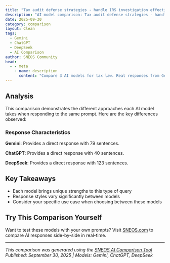 ```yaml
---
title: "Tax audit defense strategies - handle IRS investigation effectively"
description: "AI model comparison: Tax audit defense strategies - handle IRS investigation effectively..."
date: 2025-09-30
category: comparison
layout: Clean
tags:
  - Gemini
  - ChatGPT
  - DeepSeek
  - AI Comparison
author: SNEOS Community
head:
  - - meta
    - name: description
      content: "Compare 3 AI models for tax law. Real responses from Gemini, ChatGPT, DeepSeek with detailed analysis."
---
```


<ChatComparison
  title="Tax audit defense strategies - handle IRS investigation effectively"
  prompt="Tax audit defense strategies - handle IRS investigation effectively"
  :responses='{
    "Gemini": "## Tax Audit Defense Strategies: Handling an IRS Investigation Effectively\n\nFacing an IRS tax audit can be daunting, but with a well-thought-out defense strategy, you can navigate the process effectively and potentially minimize or even avoid penalties. Here\u0027s a breakdown of key strategies:\n\n**I. Preparation is Key:**\n\n*   **Don\u0027t Panic!** Remain calm and avoid making any impulsive decisions.\n*   **Review the Audit Notice:** Understand the scope of the audit. The notice will state which tax years are being examined and the specific areas of concern (e.g., deductions, income reporting).\n*   **Gather All Relevant Documentation:** This is the most crucial step. Collect all records that support the information you reported on your tax return. Examples include:\n    *   Bank statements\n    *   Invoices\n    *   Receipts\n    *   Canceled checks\n    *   Loan documents\n    *   Credit card statements\n    *   Payroll records (if applicable)\n    *   Travel logs\n    *   Contracts\n    *   W-2s, 1099s, and other income statements\n    *   Prior year tax returns (for consistency)\n*   **Organize Your Documents:**  Create a system to easily access and present your documents. A well-organized file (physical or digital) will save you time and headaches.  Consider creating an index or spreadsheet to track your documentation.\n*   **Review Your Tax Return:**  Thoroughly examine the tax return under audit.  Identify any potential weaknesses or areas that might raise red flags.\n*   **Consult with a Tax Professional (CPA, Tax Attorney, Enrolled Agent):** This is highly recommended, especially if the audit is complex or involves significant amounts.  A professional can provide expert guidance, represent you before the IRS, and develop a robust defense strategy. They can:\n    *   Analyze the audit notice and your return\n    *   Identify potential issues and develop solutions\n    *   Advise you on your rights and responsibilities\n    *   Negotiate with the IRS on your behalf\n    *   Represent you at hearings and appeals\n*   **Understand Your Rights:** You have the right to:\n    *   Be treated fairly and professionally by the IRS.\n    *   Be represented by a qualified professional.\n    *   Record the audit interview (with prior notification to the IRS).\n    *   Appeal the IRS\u0027s findings.\n    *   Privacy and confidentiality.\n\n**II.  During the Audit Process:**\n\n*   **Determine Representation:** Decide whether to represent yourself or hire a tax professional.  If you choose to represent yourself, proceed cautiously and seek advice when needed.\n*   **Communicate in Writing:**  Whenever possible, communicate with the IRS in writing.  This creates a clear record of all exchanges.  Keep copies of all correspondence.\n*   **Respond to IRS Requests Promptly:**  Failure to respond to IRS requests can lead to delays and potentially adverse findings.\n*   **Be Truthful and Cooperative:**  Provide accurate information and cooperate with the IRS auditor.  However, only answer the questions that are directly relevant to the audit.\n*   **Keep Answers Concise and Focused:**  Avoid providing more information than is necessary.  Stick to the facts and avoid speculation or emotional responses.\n*   **Understand the \u0022Burden of Proof\u0022:** As the taxpayer, you generally have the burden of proving that your tax return is accurate. This means providing adequate documentation to support your claims.\n*   **Document Everything:** Keep a detailed log of all communications with the IRS, including dates, times, topics discussed, and names of IRS personnel.\n*   **Know Your Limits:** It\u0027s okay to say you don\u0027t know the answer to a question. Offer to research the information and provide it later.  Never guess or make up answers.\n*   **Request Extensions When Necessary:** If you need more time to gather documents or prepare a response, request an extension in writing.\n\n**III.  After the Audit - Dealing with Findings:**\n\n*   **Review the Audit Report (Form 4549):** Carefully examine the IRS\u0027s findings.  Determine if you agree or disagree with their conclusions.\n*   **If You Agree:** Sign the report and pay the additional tax, penalties, and interest owed.  Consider negotiating for penalty abatement (see below).\n*   **If You Disagree:** You have the right to appeal the IRS\u0027s findings.  Your options include:\n    *   **Informal Conference:**  Request a meeting with the auditor\u0027s supervisor.  This can be an opportunity to resolve minor issues informally.\n    *   **IRS Appeals Office:**  File a formal appeal with the IRS Appeals Office.  This is a more independent review of your case.  You\u0027ll need to submit a written protest outlining your arguments.\n    *   **U.S. Tax Court:** If you disagree with the Appeals Office\u0027s decision, you can petition the U.S. Tax Court.\n*   **Consider Alternatives to Full Payment:** If you can\u0027t afford to pay the full amount owed, explore the following options:\n    *   **Installment Agreement:**  Pay the tax debt in monthly installments.\n    *   **Offer in Compromise (OIC):** Settle the tax debt for a lower amount than what you owe.  This is typically granted if you demonstrate financial hardship.\n*   **Penalty Abatement:**  Request a waiver of penalties.  Common grounds for penalty abatement include:\n    *   **Reasonable Cause:** You had a valid reason for not filing or paying on time (e.g., illness, natural disaster).\n    *   **First-Time Abatement:**  If you have a good history of compliance, you may be eligible for penalty relief.\n*   **Seek Professional Assistance:** If you\u0027re facing a complex audit, disagreement with the IRS, or difficulty paying the tax debt, consult with a tax professional to explore your options.\n\n**IV. Proactive Measures to Avoid Future Audits:**\n\n*   **Maintain Accurate Records:** Keep detailed and organized records of all income and expenses.\n*   **File Accurate Tax Returns:** Double-check your tax return for errors and omissions before filing.\n*   **Understand Tax Laws:** Familiarize yourself with the tax laws that apply to your situation.\n*   **Seek Professional Tax Advice:** Consult with a tax professional to ensure you\u0027re complying with tax laws and taking advantage of all available deductions and credits.\n*   **Be Aware of Audit Triggers:** Certain items on your tax return can increase your risk of being audited.  These include:\n    *   High income\n    *   Large deductions\n    *   Self-employment income\n    *   Home office deduction\n    *   Business losses\n    *   Unusual or complex transactions\n\n**Key Takeaways:**\n\n*   Preparation is paramount.\n*   Documentation is essential.\n*   Understand your rights and responsibilities.\n*   Cooperate with the IRS, but be strategic.\n*   Don\u0027t be afraid to seek professional help.\n*   Appeal if you disagree with the IRS\u0027s findings.\n\nBy following these strategies, you can effectively navigate the IRS tax audit process and protect your interests. Remember, staying organized, informed, and proactive will greatly increase your chances of a successful outcome.\n",
    "ChatGPT": "Handling an IRS tax audit effectively involves careful preparation, organization, and strategic communication. Here are some key tax audit defense strategies to help you navigate an IRS investigation:\n\n### 1. **Stay Calm and Be Professional**\n- Receiving an audit notice can be stressful, but remain calm and professional.\n- Avoid confrontation and be cooperative with the IRS auditor.\n\n### 2. **Understand the Scope of the Audit**\n- Review the audit notice carefully to understand what tax years and issues the IRS is examining.\n- Clarify whether the audit is correspondence-based (by mail), office-based, or field audit (at your home/business).\n\n### 3. **Organize Your Records**\n- Gather all relevant documents like tax returns, receipts, invoices, bank statements, and other financial records related to the audit period.\n- Ensure your records are complete, well organized, and easy to understand.\n\n### 4. **Review Your Tax Returns Thoroughly**\n- Check for possible errors or discrepancies highlighted by the IRS.\n- Identify any areas that might need explanation or correction.\n\n### 5. **Respond Promptly and Accurately**\n- Meet all IRS deadlines for providing information or documentation.\n- Provide only the requested documents and avoid volunteering unnecessary information.\n\n### 6. **Consult a Professional**\n- Consider hiring a qualified tax professional such as a CPA, enrolled agent, or tax attorney experienced in IRS audits.\n- They can help you prepare your documents, represent you before the IRS, and negotiate on your behalf.\n\n### 7. **Prepare Your Explanation and Evidence**\n- Be ready to explain any questionable items with clear evidence or rationale.\n- Use detailed records, contracts, or third-party statements if necessary.\n\n### 8. **Avoid Admission of Fault**\n- Do not admit to fraud or intentional wrongdoing.\n- Stick to factual and polite communication.\n\n### 9. **Negotiate and Consider Settlement Options**\n- If the IRS proposes additional taxes, you can negotiate payment plans, Offer in Compromise, or other resolution options if eligible.\n- Understand the IRS penalty and interest implications.\n\n### 10. **Keep Copies of Everything**\n- Maintain copies of all correspondence, submitted documents, and notes from phone calls or meetings with the IRS.\n\n### 11. **Know Your Rights**\n- Familiarize yourself with the Taxpayer Bill of Rights.\n- If you believe the audit is unfair or the IRS agent is acting improperly, you can request assistance from the Taxpayer Advocate Service.\n\n---\n\n### Summary\n- Be organized and responsive.\n- Seek expert help.\n- Communicate clearly and professionally.\n- Understand your rights and options.\n- Keep thorough documentation.\n\nThese strategies can help you manage the audit process, minimize additional tax liability, and resolve the IRS investigation effectively. If you need tailored advice, consulting a tax professional is strongly recommended.",
    "DeepSeek": "Of course. Handling an IRS tax audit effectively is about preparation, professionalism, and a strategic approach. Panicking or being confrontational is the worst thing you can do.\n\nHere is a comprehensive guide to tax audit defense strategies, broken down into phases.\n\n### **Phase 1: Immediate Actions Upon Receiving the Audit Notice**\n\nThe first 48 hours are critical for setting the right tone.\n\n1.  **Don\u0027t Panic.** An audit is a fact-finding process, not an automatic accusation of guilt. Many audits result in \u0022no change\u0022 or only minor adjustments.\n2.  **Read the Notice Carefully.** The IRS letter (typically a CP2000, Letter 525, or 566) will tell you:\n    *   **What tax year is being examined.**\n    *   **What specific items are in question** (e.g., charitable deductions, business expenses, rental income).\n    *   **The type of audit:** Correspondence (by mail), Office (at an IRS office), or Field (at your home/business).\n    *   **The response deadline.** Do not miss this.\n3.  **Do NOT Ignore It.** Ignoring an audit notice is the single fastest way to turn a manageable situation into a financial disaster. The IRS will proceed without you and issue a tax bill based on their assumptions, plus penalties and interest.\n4.  **Organize, But Do Not Send Anything Yet.** Gather the relevant tax return and all supporting documents for the items in question. Do not mail anything to the IRS until you have a complete, organized response.\n5.  **Engage a Professional (Highly Recommended).** This is the most important strategic decision you will make.\n    *   **Enrolled Agent (EA):** Licensed by the IRS, specializing in taxation and audit representation. Often the most cost-effective option.\n    *   **Certified Public Accountant (CPA):** Especially one with audit experience.\n    *   **Tax Attorney:** Necessary for complex legal issues, if fraud is alleged, or for serious criminal exposure.\n\n**Why a Professional is Crucial:**\n*   They understand the rules and procedures.\n*   They act as a buffer between you and the IRS, reducing your emotional stress and preventing you from saying something harmful.\n*   They know what evidence is persuasive and how to present it.\n*   Communications with them may be protected by privilege (especially with an attorney).\n\n---\n\n### **Phase 2: Preparation \u0026 The Strategy Framework**\n\nThink of this as building your case.\n\n1.  **Understand the \u0022Burden of Proof\u0022:** In most audits, the burden is on *you* (the taxpayer) to prove the items on your return are accurate. The IRS can often disallow a deduction simply because you failed to substantiate it.\n2.  **Adopt the \u0022C-I-C\u0022 Strategy: Comply, Isolate, Contain.**\n    *   **Comply:** Be professional, responsive, and meet all deadlines. This builds credibility.\n    *   **Isolate:** Only provide information specifically requested. Do not volunteer extra information or open up new areas for examination. Answer questions directly; do not elaborate.\n    *   **Contain:** Keep the scope of the audit limited to the items in the initial notice. If the auditor asks about something new, your representative can politely say, *\u0022That item is outside the scope of this audit as defined in your initial information document request.\u0022*\n3.  **Gather and Organize Evidence Methodically:**\n    *   **Reconstruct Lost Records:** If you\u0027re missing receipts, you can often use bank/credit card statements, canceled checks, or other contemporaneous records. For certain expenses, a \u0022log\u0022 recreated from a calendar or diary may be acceptable if it\u0027s a reasonable reconstruction.\n    *   **Categorize Documents:** Organize everything by the line item on the tax return. Create a clear summary or index for the auditor.\n    *   **Quality Over Quantity:** Only provide clear, relevant, and legible documents.\n\n---\n\n### **Phase 3: During the Audit \u2013 Execution and Tactics**\n\nThis is where your preparation pays off.\n\n1.  **Let Your Representative Do the Talking.** If you have one, they should handle all communication. If you are representing yourself:\n    *   Be polite and professional.\n    *   Stick to the facts.\n    *   Do not guess or speculate. It\u0027s perfectly acceptable to say, *\u0022I don\u0027t know, but I will get that information for you.\u0022*\n    *   Do not lie or mislead the auditor.\n2.  **Present Your Case Clearly:** Provide your organized packet of documents with a cover letter summarizing what you are providing and how it substantiates your position.\n3.  **Negotiate and Find Middle Ground:**\n    *   Not every issue is black and white. If the evidence is weak on a particular item, it may be smarter to concede it early to build goodwill for more important issues.\n    *   Look for compromises. For example, if you lack a receipt for a business meal but have a credit card statement showing the charge, the auditor *may* allow a partial deduction.\n4.  **Know When to Push Back (Politely):** If the auditor is being unreasonable or expanding the scope unnecessarily, your representative can request to speak with their manager. This is a standard part of the process.\n\n---\n\n### **Phase 4: The Outcome \u0026 Appeals**\n\nThe audit doesn\u0027t necessarily end with the auditor\u0027s report.\n\n1.  **Review the Examination Report:** You will receive a report detailing the proposed changes. Review it carefully with your professional.\n2.  **Agree and Pay:** If you agree, you can sign the agreement and arrange payment. You can often set up an installment agreement if you cannot pay in full.\n3.  **Disagree and Appeal:** If you disagree, you have rights.\n    *   **First, speak with the auditor\u0027s manager.**\n    *   **Request an IRS Appeals Conference:** This is an independent office within the IRS that can overturn the auditor\u0027s findings. This is often the best chance for a settlement without going to court. You must file a formal written protest for larger cases.\n    *   **Further Options:** If Appeals fails, you can take your case to U.S. Tax Court (which you can do without paying the tax first), U.S. District Court, or the U.S. Court of Federal Claims.\n\n---\n\n### **Special Considerations \u0026 Advanced Strategies**\n\n*   **Business Audits:** The strategy of \u0022C-I-C\u0022 is even more critical. Define the business purpose for every expense. Ensure your corporate veil is respected (no co-mingling of personal and business funds).\n*   **Potential for Fraud:** If you sense the audit is shifting from a civil examination to a criminal investigation (e.g., they ask about your *willfulness* or bring a Criminal Investigation Division agent), **stop talking immediately and hire a tax attorney.** Your constitutional rights (right to remain silent, right to an attorney) are paramount.\n*   **The \u0022Eggshell Audit\u0022:** This is when there is potential fraud or willful evasion in the background, but the IRS hasn\u0027t discovered it yet. You must walk a fine line\u2014cooperating with the civil audit without triggering a criminal referral. **This is strictly a job for a skilled tax attorney.**\n\n### **Summary: The Golden Rules of Audit Defense**\n\n1.  **Don\u0027t Ignore It.** The problem only gets bigger.\n2.  **Get Professional Help.** The cost of representation is almost always less than the potential tax savings and stress reduction.\n3.  **Be Proactive and Prepared.** Organization is your greatest weapon.\n4.  **Be Professional, Not Personal.** The auditor is just doing their job.\n5.  **Know Your Rights.** You have the right to representation, the right to appeal, and the right to privacy and confidentiality.\n\nBy following this structured approach, you shift from being a passive target to an active, prepared participant, dramatically increasing your chances of a successful outcome.\n\n***Disclaimer:*** *This information is for educational purposes only and does not constitute legal or tax advice. You should consult with a qualified tax professional regarding your specific situation.*"
  }'
  published-date="11:35"
/>

## Analysis

This comparison demonstrates the different approaches each AI model takes when responding to the same prompt. Here are the key differences observed:

### Response Characteristics

**Gemini**: Provides a direct response with 79 sentences. 

**ChatGPT**: Provides a direct response with 40 sentences. 

**DeepSeek**: Provides a direct response with 123 sentences. 

## Key Takeaways

- Each model brings unique strengths to this type of query
- Response styles vary significantly between models
- Consider your specific use case when choosing between these models

## Try This Comparison Yourself

Want to test these models with your own prompts? Visit [SNEOS.com](https://sneos.com) to compare AI responses side-by-side in real-time.

---

*This comparison was generated using the [SNEOS AI Comparison Tool](https://sneos.com)*
*Published: September 30, 2025 | Models: Gemini, ChatGPT, DeepSeek*
